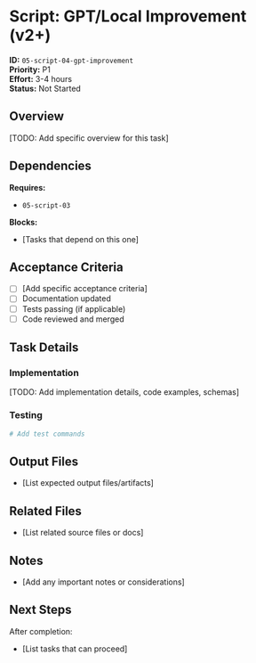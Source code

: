 # Script: GPT/Local Improvement (v2+)

**ID:** `05-script-04-gpt-improvement`  
**Priority:** P1  
**Effort:** 3-4 hours  
**Status:** Not Started

## Overview

[TODO: Add specific overview for this task]

## Dependencies

**Requires:**
- `05-script-03`

**Blocks:**
- [Tasks that depend on this one]

## Acceptance Criteria

- [ ] [Add specific acceptance criteria]
- [ ] Documentation updated
- [ ] Tests passing (if applicable)
- [ ] Code reviewed and merged

## Task Details

### Implementation

[TODO: Add implementation details, code examples, schemas]

### Testing

```bash
# Add test commands
```

## Output Files

- [List expected output files/artifacts]

## Related Files

- [List related source files or docs]

## Notes

- [Add any important notes or considerations]

## Next Steps

After completion:
- [List tasks that can proceed]
